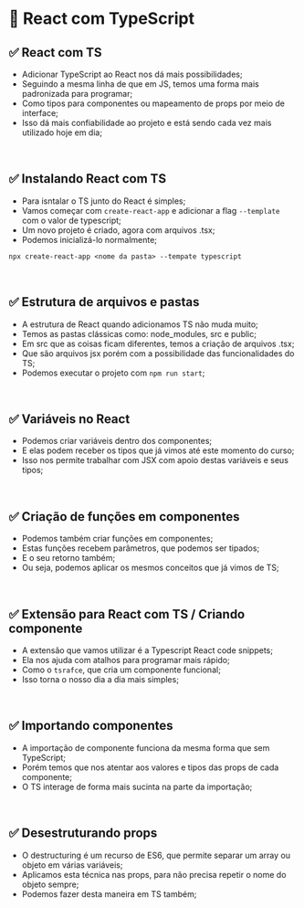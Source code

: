 # 📌 React com TypeScript
## ✅ React com TS
- Adicionar TypeScript ao React nos dá mais possibilidades;
- Seguindo a mesma linha de que em JS, temos uma forma mais padronizada para programar;
- Como tipos para componentes ou mapeamento de props por meio de interface;
- Isso dá mais confiabilidade ao projeto e está sendo cada vez mais utilizado hoje em dia;

<br>

## ✅ Instalando React com TS
- Para isntalar o TS junto do React é simples;
- Vamos começar com ``create-react-app`` e adicionar a flag ``--template`` com o valor de typescript;
- Um novo projeto é criado, agora com arquivos .tsx;
- Podemos inicializá-lo normalmente;

```
npx create-react-app <nome da pasta> --tempate typescript
```

<br>

## ✅ Estrutura de arquivos e pastas
- A estrutura de React quando adicionamos TS não muda muito;
- Temos as pastas clássicas como: node_modules, src e public;
- Em src que as coisas ficam diferentes, temos a criação de arquivos .tsx;
- Que são arquivos jsx porém com a possibilidade das funcionalidades do TS;
- Podemos executar o projeto com ``npm run start``;

<br>

## ✅ Variáveis no React
- Podemos criar variáveis dentro dos componentes;
- E elas podem receber os tipos que já vimos até este momento do curso;
- Isso nos permite trabalhar com JSX com apoio destas variáveis e seus tipos;

<br>

## ✅ Criação de funções em componentes
- Podemos também criar funções em componentes;
- Estas funções recebem parâmetros, que podemos ser tipados;
- E o seu retorno também;
- Ou seja, podemos aplicar os mesmos conceitos que já vimos de TS;

<br>

## ✅ Extensão para React com TS / Criando componente
- A extensão que vamos utilizar é a Typescript React code snippets;
- Ela nos ajuda com atalhos para programar mais rápido;
- Como o ``tsrafce``, que cria um componente funcional;
- Isso torna o nosso dia a dia mais simples;

<br>

## ✅ Importando componentes
- A importação de componente funciona da mesma forma que sem TypeScript;
- Porém temos que nos atentar aos valores e tipos das props de cada componente;
- O TS interage de forma mais sucinta na parte da importação;

<br>

## ✅ Desestruturando props
- O destructuring é um recurso de ES6, que permite separar um array ou objeto em várias variáveis;
- Aplicamos esta técnica nas props, para não precisa repetir o nome do objeto sempre;
- Podemos fazer desta maneira em TS também;
